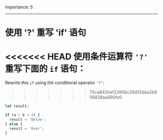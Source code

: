 importance: 5

---

# 使用 '?' 重写 'if' 语句

<<<<<<< HEAD
使用条件运算符 `'?'` 重写下面的 `if` 语句：
=======
Rewrite this `if` using the conditional operator `'?'`:
>>>>>>> 70ca842bef2390bc26d13dea2b856838aa890fe0

```js
let result;

if (a + b < 4) {
  result = 'Below';
} else {
  result = 'Over';
}
```
